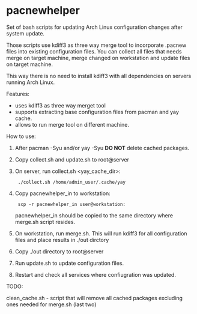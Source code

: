 # pacnewhelper
Set of bash scripts for updating Arch Linux configuration changes after system update.

Those scripts use kdiff3 as three way merge tool to incorporate .pacnew files into existing configuration files.
You can collect all files that needs merge on target machine, merge changed on workstation and update files on target machine.

This way there is no need to install kdiff3 with all dependencies on servers running Arch Linux.

Features:
 
 - uses kdiff3 as three way merget tool
 - supports extracting base configuration files from pacman and yay cache.
 - allows to run merge tool on different machine.

How to use:

1. After pacman -Syu and/or yay -Syu **DO NOT** delete cached packages.
1. Copy collect.sh and update.sh to root@server
1. On server, run collect.sh <yay_cache_dir>:

        ./collect.sh /home/admin_user/.cache/yay

1. Copy pacnewhelper_in to workstation:

        scp -r pacnewhelper_in user@workstation:
    
    pacnewhelper_in should be copied to the same directory where merge.sh script resides.

1. On workstation, run merge.sh. This will run kdiff3 for all configuration files 
   and place results in ./out dirctory
   
1. Copy ./out directory to root@server
1. Run update.sh to update configuration files.
1. Restart and check all services where confiugration was updated.

TODO:

clean_cache.sh - script that will remove all cached packages 
excluding ones needed for merge.sh (last two)